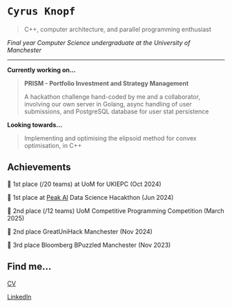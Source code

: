 # `Cyrus Knopf`
>C++, computer architecture, and parallel programming enthusiast

*Final year Computer Science undergraduate at the University of Manchester*

---

**Currently working on...**
>**PRISM - Portfolio Investment and Strategy Management**
>
> A hackathon challenge hand-coded by me and a collaborator, involving our own server in Golang, async handling of user submissions, and PostgreSQL database for user stat persistence

**Looking towards...**
> Implementing and optimising the elipsoid method for convex optimisation, in C++


Achievements
---
🥇 1st place (/20 teams) at UoM for UKIEPC (Oct 2024)

🥇 1st place at [Peak AI](https://peak.ai) Data Science Hacakthon (Jun 2024)

🥈 2nd place (/12 teams) UoM Competitive Programming Competition (March 2025)

🥈 2nd place GreatUniHack Manchester (Nov 2024)

🥉 3rd place Bloomberg BPuzzled Manchester (Nov 2023)

Find me...
---
[CV](https://cyrusknopf.com/cv) 

[LinkedIn](https://linkedin.com/in/cyrusknopf)
